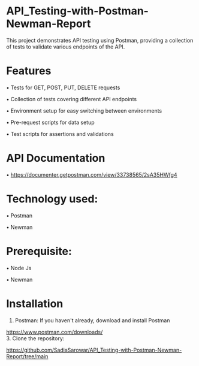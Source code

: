# API_Testing-with-Postman-Newman-Report
This project demonstrates API testing using Postman, providing a collection of tests to validate various endpoints of the API.
# Features
•	Tests for GET, POST, PUT, DELETE requests

•	Collection of tests covering different API endpoints

•	Environment setup for easy switching between environments

•	Pre-request scripts for data setup

•	Test scripts for assertions and validations

# API Documentation
• https://documenter.getpostman.com/view/33738565/2sA35HWfg4
# Technology used:
•	Postman

•	Newman
# Prerequisite:
•	Node Js

•	Newman
# Installation
1.	Postman: If you haven't already, download and install Postman
   
   https://www.postman.com/downloads/  
3.	Clone the repository:

   https://github.com/SadiaSarowar/API_Testing-with-Postman-Newman-Report/tree/main






